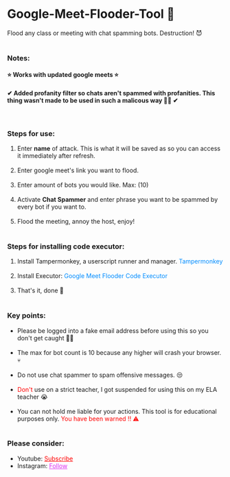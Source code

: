 # Google-Meet-Flooder-Tool 🌊
Flood any class or meeting with chat spamming bots. Destruction! 😈
<br><br>
<h3>Notes:</h3>
    <h4>⭐ Works with updated google meets ⭐</h4>
    <h4>✔ Added profanity filter so chats aren't spammed with profanities. This thing wasn't made to be used in such a malicous way 🤦‍♂️ ✔ </h4>
<br>


<h3>Steps for use: </h3>
<ol style="margin-bottom:10px;">
<li>Enter <b>name</b> of attack. This is what it will be saved as so you can access it immediately after refresh.</li><br>
<li>Enter google meet's link you want to flood.</li><br>
<li>Enter amount of bots you would like. Max: (10)</li><br>
<li>Activate <b>Chat Spammer</b> and enter phrase you want to be spammed by every bot if you want to.</li><br>
<li>Flood the meeting, annoy the host, enjoy!</li><br>
</ol>

<h3>Steps for installing code executor: </h3>
<ol style="margin-bottom:10px;">
    <li>Install Tampermonkey, a userscript runner and manager. <a target="_Blank"
            href="https://chrome.google.com/webstore/detail/tampermonkey/dhdgffkkebhmkfjojejmpbldmpobfkfo?hl=en"
            style="text-decoration: none;color: rgb(0, 140, 255)">Tampermonkey</a> </li><br>
    <li>Install Executor: <a target="_Blank"
            href="https://github.com/GSRHackZ/Google-Meet-Flooder"
            style="text-decoration: none;color:rgb(0, 140, 255)">Google Meet Flooder Code Executor</a> </li><br>
    <li>That's it, done 🙌</li><br>
</ol>

<h3>Key points:</h3>
<ul style="margin-bottom:10px;">
<li>Please be logged into a fake email address before using this so you don't get caught 🤦‍♂️</li><br>
<li>The max for bot count is 10 because any higher will crash your browser. 💀</li><br>
<li>Do not use chat spammer to spam offensive messages. 😒</li><br>
<li><span style="color:red;">Don't</span> use on a strict teacher, I got suspended for using this on my ELA teacher 😭</span></li><br>
<li>You can not hold me liable for your actions. This tool is for educational purposes only. <span style="color:red;"> You have been warned !! ⚠</span></li><br>
</ul>

<h3>Please consider:</h3>
<ul>
<li>Youtube:  <a style="color:red;" target="_Blank" href="https://www.youtube.com/channel/UCinBnZ2BKAbCKA1w9lmFd0w">Subscribe</a></li>
<li>Instagram:  <a style="color:#dc2ef0;" target="_Blank" href="https://www.instagram.com/nyc.geahad.codes/">Follow</a></li>
</ul>
<br>
